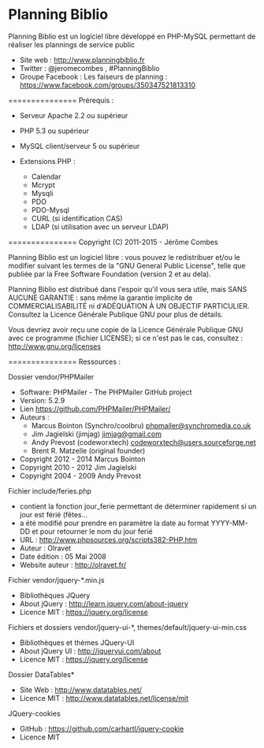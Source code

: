 Planning Biblio
===============

Planning Biblio est un logiciel libre développé en PHP-MySQL permettant de réaliser les plannings de service public

- Site web : http://www.planningbiblio.fr
- Twitter : @jeromecombes , #PlanningBiblio
- Groupe Facebook : Les faiseurs de planning : https://www.facebook.com/groups/350347521813310

===============
Prérequis :

- Serveur Apache 2.2 ou supérieur
- PHP 5.3 ou supérieur
- MySQL client/serveur 5 ou supérieur

- Extensions PHP :
  - Calendar
  - Mcrypt
  - Mysqli
  - PDO
  - PDO-Mysql
  - CURL (si identification CAS)
  - LDAP (si utilisation avec un serveur LDAP)

===============
Copyright (C) 2011-2015 - Jérôme Combes

Planning Biblio est un logiciel libre : vous pouvez le redistribuer et/ou le modifier
suivant les termes de la "GNU General Public License", telle que publiée par la 
Free Software Foundation (version 2 et au dela).

Planning Biblio est distribué dans l'espoir qu'il vous sera utile, mais SANS AUCUNE GARANTIE :
sans même la garantie implicite de COMMERCIALISABILITÉ ni d'ADÉQUATION À UN OBJECTIF PARTICULIER.
Consultez la Licence Générale Publique GNU pour plus de détails.

Vous devriez avoir reçu une copie de la Licence Générale Publique GNU avec ce programme (fichier LICENSE); 
si ce n'est pas le cas, consultez : http://www.gnu.org/licenses

===============
Ressources :
 
Dossier vendor/PHPMailer
 - Software: PHPMailer - The PHPMailer GitHub project
 - Version: 5.2.9
 - Lien https://github.com/PHPMailer/PHPMailer/
 - Auteurs :
    - Marcus Bointon (Synchro/coolbru) <phpmailer@synchromedia.co.uk>
    - Jim Jagielski (jimjag) <jimjag@gmail.com>
    - Andy Prevost (codeworxtech) <codeworxtech@users.sourceforge.net>
    - Brent R. Matzelle (original founder)
  - Copyright 2012 - 2014 Marcus Bointon
  - Copyright 2010 - 2012 Jim Jagielski
  - Copyright 2004 - 2009 Andy Prevost

Fichier include/feries.php
 - contient la fonction jour_ferie permettant de déterminer rapidement si un jour est férié (fêtes...
 - a été modifié pour prendre en paramètre la date au format YYYY-MM-DD et pour retourner le nom du jour ferié
 - URL            : http://www.phpsources.org/scripts382-PHP.htm
 - Auteur         : Olravet
 - Date édition   : 05 Mai 2008
 - Website auteur : http://olravet.fr/

Fichier vendor/jquery-*.min.js
 - Bibliothèques JQuery
 - About jQuery : http://learn.jquery.com/about-jquery
 - Licence MIT : https://jquery.org/license

Fichiers et dossiers vendor/jquery-ui-*, themes/default/jquery-ui-min.css
 - Bibliothèques et thèmes JQuery-UI
 - About jQuery UI : http://jqueryui.com/about
 - Licence MIT : https://jquery.org/license

Dossier DataTables*
 - Site Web : http://www.datatables.net/
 - Licence MIT : http://www.datatables.net/license/mit

JQuery-cookies
 - GitHub : https://github.com/carhartl/jquery-cookie
 - Licence MIT